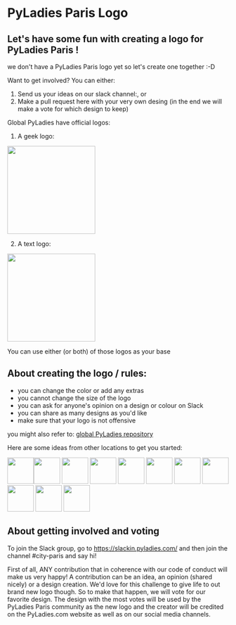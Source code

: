 # PyLadies Paris Logo

## Let's have some fun with creating a logo for PyLadies Paris !

we don't have a PyLadies Paris logo yet so let's create one together :-D

Want to get involved? You can either:
1. Send us your ideas on our slack channel:, or
2. Make a pull request here with your very own desing (in the end we will make a vote for which design to keep)

Global PyLadies have official logos:

1. A geek logo:
<img src="https://github.com/pyladies/pyladies-assets/blob/master/geek/png/pylady_geek_full_standard.png" width="200">

2. A text logo: 
<img src="https://github.com/pyladies/pyladies-assets/blob/master/wordmark/png/pyladies_wordmark_standard_black.png" width="200">

You can use either (or both) of those logos as your base

## About creating the logo / rules:

- you can change the color or add any extras
- you cannot change the size of the logo
- you can ask for anyone's opinion on a design or colour on Slack
- you can share as many designs as you'd like
- make sure that your logo is not offensive

you might also refer to: [global PyLadies repository](https://github.com/pyladies/pyladies-assets)

Here are some ideas from other locations to get you started:

<img src="https://github.com/pyladies/pyladies-assets/blob/master/locations/pyladies_amsterdam_logo.jpeg" width="60"><img src="https://github.com/pyladies/pyladies-assets/blob/master/locations/pyladies_australia_logo.png" width="60">
<img src="https://github.com/pyladies/pyladies-assets/blob/master/locations/pyladies_salvador_logo.png" width="60">
<img src="https://github.com/pyladies/pyladies-assets/blob/master/locations/LA/pyladies_la_logo.png" width="60">
<img src="https://github.com/pyladies/pyladies-assets/blob/master/locations/pyladies_berlin_logo.png" width="60">
<img src="https://github.com/pyladies/pyladies-assets/blob/master/locations/DC/pyladies_dc_logo.png" width="60">
<img src="https://github.com/pyladies/pyladies-assets/blob/master/locations/pyladies_brasil_logo.png" width="60">
<img src="https://github.com/pyladies/pyladies-assets/blob/master/locations/pyladies_pdx_logo.png" width="60">
<img src="https://github.com/pyladies/pyladies-assets/blob/master/locations/pyladies_taiwan_logo.png" width="60">
<img src="https://github.com/pyladies/pyladies-assets/blob/master/locations/pyladies_poland_logo.png" width="60">
<img src="https://github.com/pyladies/pyladies-assets/blob/master/locations/Recife-BR/logo_wordmark_pyladies_recife.png" width="60">

## About getting involved and voting
To join the Slack group, go to https://slackin.pyladies.com/ and then join the channel #city-paris and say hi!

First of all, ANY contribution that in coherence with our code of conduct will make us very happy! A contribution can be an idea, an opinion (shared nicely) or a design creation. We'd love for this challenge to give life to out brand new logo though. So to make that happen, we will vote for our favorite design. The design with the most votes will be used by the PyLadies Paris community as the new logo and the creator will be credited on the PyLadies.com website as well as on our social media channels.
